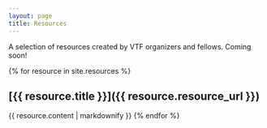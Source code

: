 ```yaml
---
layout: page
title: Resources
---
```

A selection of resources created by VTF organizers and fellows. Coming soon!

{% for resource in site.resources %}
## [{{ resource.title }}]({{ resource.resource_url }})
{{ resource.content | markdownify }}
{% endfor %}

